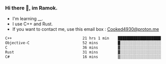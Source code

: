 ### Hi there 👋, im Ramok.

- I'm learning __.
- I use C++ and Rust.
- If you want to contact me, use this email box : Cooked4930@proton.me

<!--START_SECTION:waka-->

```txt
C++                                21 hrs 1 min    ██████████████████████▒░░   89.78 %
Objective-C                        52 mins         █░░░░░░░░░░░░░░░░░░░░░░░░   03.71 %
C                                  36 mins         ▓░░░░░░░░░░░░░░░░░░░░░░░░   02.62 %
Rust                               31 mins         ▓░░░░░░░░░░░░░░░░░░░░░░░░   02.22 %
C#                                 16 mins         ▒░░░░░░░░░░░░░░░░░░░░░░░░   01.18 %
```

<!--END_SECTION:waka-->
